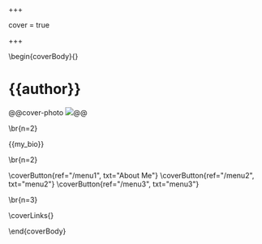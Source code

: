 +++

cover = true

+++

\begin{coverBody}{}

# {{author}}

@@cover-photo ![]({{my_picture}})@@

\br{n=2}

{{my_bio}}

\br{n=2}

\coverButton{ref="/menu1", txt="About Me"}
\coverButton{ref="/menu2", txt="menu2"}
\coverButton{ref="/menu3", txt="menu3"}

\br{n=3}

\coverLinks{}

\end{coverBody}